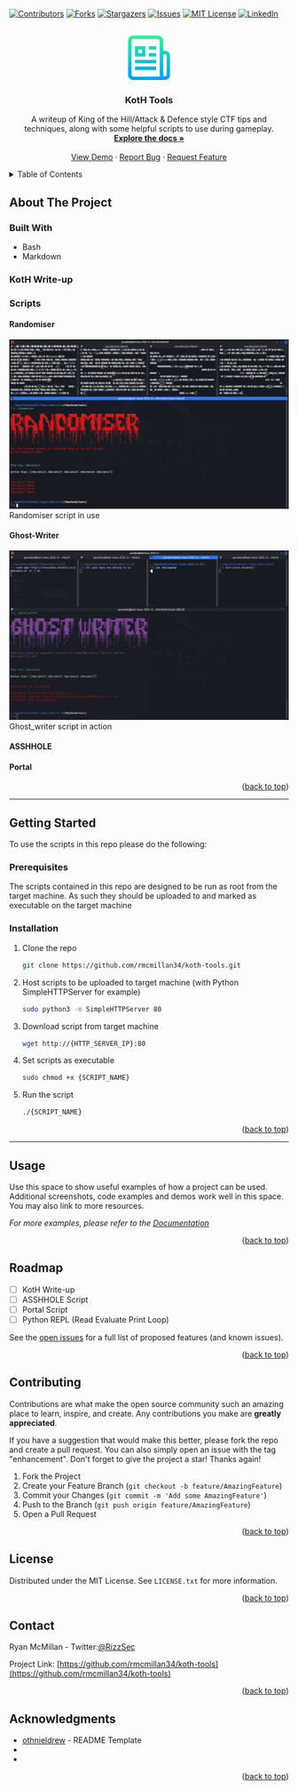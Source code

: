 <!-- Improved compatibility of back to top link: See: https://github.com/othneildrew/Best-README-Template/pull/73 -->
<a name="readme-top"></a>
<!--
*** Thanks for checking out the Best-README-Template. If you have a suggestion
*** that would make this better, please fork the repo and create a pull request
*** or simply open an issue with the tag "enhancement".
*** Don't forget to give the project a star!
*** Thanks again! Now go create something AMAZING! :D
-->



<!-- PROJECT SHIELDS -->
<!--
*** I'm using markdown "reference style" links for readability.
*** Reference links are enclosed in brackets [ ] instead of parentheses ( ).
*** See the bottom of this document for the declaration of the reference variables
*** for contributors-url, forks-url, etc. This is an optional, concise syntax you may use.
*** https://www.markdownguide.org/basic-syntax/#reference-style-links
-->
[![Contributors][contributors-shield]][contributors-url]
[![Forks][forks-shield]][forks-url]
[![Stargazers][stars-shield]][stars-url]
[![Issues][issues-shield]][issues-url]
[![MIT License][license-shield]][license-url]
[![LinkedIn][linkedin-shield]][linkedin-url]



<!-- PROJECT LOGO -->
<br />
<div align="center">
  <a href="https://github.com/rmcmillan34/koth-tools">
    <img src="images/logo.png" alt="Logo" width="80" height="80">
  </a>

<h3 align="center">KotH Tools</h3>

  <p align="center">
    A writeup of King of the Hill/Attack & Defence style CTF tips and techniques, along with some helpful scripts to use during gameplay.
    <br />
    <a href="https://github.com/rmcmillan34/koth-tools"><strong>Explore the docs »</strong></a>
    <br />
    <br />
    <a href="https://github.com/rmcmillan34/koth-tools">View Demo</a>
    ·
    <a href="https://github.com/rmcmillan34/koth-tools/issues">Report Bug</a>
    ·
    <a href="https://github.com/rmcmillan34/koth-tools/issues">Request Feature</a>
  </p>
</div>



<!-- TABLE OF CONTENTS -->
<details>
  <summary>Table of Contents</summary>
  <ol>
    <li>
      <a href="#about-the-project">About The Project</a>
      <ul>
        <li><a href="#built-with">Built With</a></li>
      </ul>
    </li>
    <li>
      <a href="#getting-started">Getting Started</a>
      <ul>
        <li><a href="#prerequisites">Prerequisites</a></li>
        <li><a href="#installation">Installation</a></li>
      </ul>
    </li>
    <li><a href="#usage">Usage</a></li>
    <li><a href="#roadmap">Roadmap</a></li>
    <li><a href="#contributing">Contributing</a></li>
    <li><a href="#license">License</a></li>
    <li><a href="#contact">Contact</a></li>
    <li><a href="#acknowledgments">Acknowledgments</a></li>
  </ol>
</details>



<!-- ABOUT THE PROJECT -->
## About The Project

### Built With

* Bash
* Markdown


### KotH Write-up

### Scripts

#### Randomiser

[![Randomiser Script Screen Shot][randomiser-screenshot]](https://github.com/rmcmillan34/koth-tools)
Randomiser script in use

#### Ghost-Writer

[![Ghost-writer Script Screen Shot][ghost_writer-screenshot]](https://github.com/rmcmillan34/koth-tools)
Ghost_writer script in action

#### ASSHHOLE

#### Portal

<p align="right">(<a href="#readme-top">back to top</a>)</p>

---

<!-- GETTING STARTED -->
## Getting Started

To use the scripts in this repo please do the following:

### Prerequisites

The scripts contained in this repo are designed to be run as root from the target machine. 
As such they should be uploaded to and marked as executable on the target machine

### Installation

1. Clone the repo
   ```sh
   git clone https://github.com/rmcmillan34/koth-tools.git
   ```
3. Host scripts to be uploaded to target machine (with Python SimpleHTTPServer for example)
   ```sh
   sudo python3 -m SimpleHTTPServer 80
   ```
4. Download script from target machine
   ```sh
   wget http://{HTTP_SERVER_IP}:80
   ```
5. Set scripts as executable
   ```sh
   sudo chmod +x {SCRIPT_NAME}
   ```
6. Run the script
   ```sh
   ./{SCRIPT_NAME}
   ```
   
<p align="right">(<a href="#readme-top">back to top</a>)</p>

---

<!-- USAGE EXAMPLES -->
## Usage

Use this space to show useful examples of how a project can be used. Additional screenshots, code examples and demos work well in this space. You may also link to more resources.

_For more examples, please refer to the [Documentation](https://example.com)_

<p align="right">(<a href="#readme-top">back to top</a>)</p>



<!-- ROADMAP -->
## Roadmap

- [ ] KotH Write-up
- [ ] ASSHHOLE Script
- [ ] Portal Script
- [ ] Python REPL (Read Evaluate Print Loop)

See the [open issues](https://github.com/github_username/repo_name/issues) for a full list of proposed features (and known issues).

<p align="right">(<a href="#readme-top">back to top</a>)</p>



<!-- CONTRIBUTING -->
## Contributing

Contributions are what make the open source community such an amazing place to learn, inspire, and create. Any contributions you make are **greatly appreciated**.

If you have a suggestion that would make this better, please fork the repo and create a pull request. You can also simply open an issue with the tag "enhancement".
Don't forget to give the project a star! Thanks again!

1. Fork the Project
2. Create your Feature Branch (`git checkout -b feature/AmazingFeature`)
3. Commit your Changes (`git commit -m 'Add some AmazingFeature'`)
4. Push to the Branch (`git push origin feature/AmazingFeature`)
5. Open a Pull Request

<p align="right">(<a href="#readme-top">back to top</a>)</p>



<!-- LICENSE -->
## License

Distributed under the MIT License. See `LICENSE.txt` for more information.

<p align="right">(<a href="#readme-top">back to top</a>)</p>



<!-- CONTACT -->
## Contact

Ryan McMillan - Twitter:[@RizzSec](https://twitter.com/RizzSec)

Project Link: [https://github.com/rmcmillan34/koth-tools](https://github.com/rmcmillan34/koth-tools)

<p align="right">(<a href="#readme-top">back to top</a>)</p>



<!-- ACKNOWLEDGMENTS -->
## Acknowledgments

* [othnieldrew](https://github.com/othnieldrew/Best-README-Template) - README Template
* []()
* []()

<p align="right">(<a href="#readme-top">back to top</a>)</p>



<!-- MARKDOWN LINKS & IMAGES -->
<!-- https://www.markdownguide.org/basic-syntax/#reference-style-links -->
[contributors-shield]: https://img.shields.io/github/contributors/rmcmillan34/koth-tools.svg?style=for-the-badge
[contributors-url]: https://github.com/rmcmillan34/koth-tools/graphs/contributors
[forks-shield]: https://img.shields.io/github/forks/rmcmillan34/koth-tools.svg?style=for-the-badge
[forks-url]: https://github.com/rmcmillan34/koth-tools/network/members
[stars-shield]: https://img.shields.io/github/stars/rmcmillan34/koth-tools.svg?style=for-the-badge
[stars-url]: https://github.com/rmcmillan34/koth-tools/stargazers
[issues-shield]: https://img.shields.io/github/issues/rmcmillan34/koth-tools.svg?style=for-the-badge
[issues-url]: https://github.com/rmcmillan34/koth-tools/issues
[license-shield]: https://img.shields.io/github/license/rmcmillan34/koth-tools.svg?style=for-the-badge
[license-url]: https://github.com/rmcmillan34/koth-tools/blob/master/LICENSE.txt
[linkedin-shield]: https://img.shields.io/badge/-LinkedIn-black.svg?style=for-the-badge&logo=linkedin&colorB=555
[linkedin-url]: https://linkedin.com/in/ryan-mcmillan34
[randomiser-screenshot]: images/randomiser.png
[ghost_writer-screenshot]: images/ghost_writer.png
[Next.js]: https://img.shields.io/badge/next.js-000000?style=for-the-badge&logo=nextdotjs&logoColor=white
[Next-url]: https://nextjs.org/
[React.js]: https://img.shields.io/badge/React-20232A?style=for-the-badge&logo=react&logoColor=61DAFB
[React-url]: https://reactjs.org/
[Vue.js]: https://img.shields.io/badge/Vue.js-35495E?style=for-the-badge&logo=vuedotjs&logoColor=4FC08D
[Vue-url]: https://vuejs.org/
[Angular.io]: https://img.shields.io/badge/Angular-DD0031?style=for-the-badge&logo=angular&logoColor=white
[Angular-url]: https://angular.io/
[Svelte.dev]: https://img.shields.io/badge/Svelte-4A4A55?style=for-the-badge&logo=svelte&logoColor=FF3E00
[Svelte-url]: https://svelte.dev/
[Laravel.com]: https://img.shields.io/badge/Laravel-FF2D20?style=for-the-badge&logo=laravel&logoColor=white
[Laravel-url]: https://laravel.com
[Bootstrap.com]: https://img.shields.io/badge/Bootstrap-563D7C?style=for-the-badge&logo=bootstrap&logoColor=white
[Bootstrap-url]: https://getbootstrap.com
[JQuery.com]: https://img.shields.io/badge/jQuery-0769AD?style=for-the-badge&logo=jquery&logoColor=white
[JQuery-url]: https://jquery.com 
